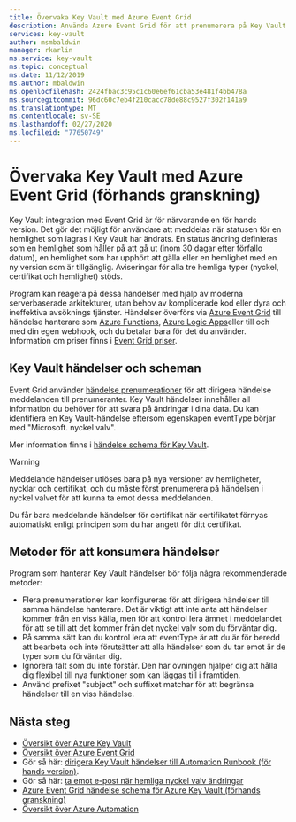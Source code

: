 ```yaml
---
title: Övervaka Key Vault med Azure Event Grid
description: Använda Azure Event Grid för att prenumerera på Key Vault händelser
services: key-vault
author: msmbaldwin
manager: rkarlin
ms.service: key-vault
ms.topic: conceptual
ms.date: 11/12/2019
ms.author: mbaldwin
ms.openlocfilehash: 2424fbac3c95c1c60e6ef61cba53e481f4bb478a
ms.sourcegitcommit: 96dc60c7eb4f210cacc78de88c9527f302f141a9
ms.translationtype: MT
ms.contentlocale: sv-SE
ms.lasthandoff: 02/27/2020
ms.locfileid: "77650749"
---
```

# <a name="monitoring-key-vault-with-azure-event-grid-preview"></a>Övervaka Key Vault med Azure Event Grid (förhands granskning)

Key Vault integration med Event Grid är för närvarande en för hands version. Det gör det möjligt för användare att meddelas när statusen för en hemlighet som lagras i Key Vault har ändrats. En status ändring definieras som en hemlighet som håller på att gå ut (inom 30 dagar efter förfallo datum), en hemlighet som har upphört att gälla eller en hemlighet med en ny version som är tillgänglig. Aviseringar för alla tre hemliga typer (nyckel, certifikat och hemlighet) stöds.

Program kan reagera på dessa händelser med hjälp av moderna serverbaserade arkitekturer, utan behov av komplicerade kod eller dyra och ineffektiva avsöknings tjänster. Händelser överförs via [Azure Event Grid](https://azure.microsoft.com/services/event-grid/) till händelse hanterare som [Azure Functions](https://azure.microsoft.com/services/functions/), [Azure Logic Apps](https://azure.microsoft.com/services/logic-apps/)eller till och med din egen webhook, och du betalar bara för det du använder. Information om priser finns i [Event Grid priser](https://azure.microsoft.com/pricing/details/event-grid/).

## <a name="key-vault-events-and-schemas"></a>Key Vault händelser och scheman

Event Grid använder [händelse prenumerationer](../event-grid/concepts.md#event-subscriptions) för att dirigera händelse meddelanden till prenumeranter. Key Vault händelser innehåller all information du behöver för att svara på ändringar i dina data. Du kan identifiera en Key Vault-händelse eftersom egenskapen eventType börjar med "Microsoft. nyckel valv".

Mer information finns i [händelse schema för Key Vault](../event-grid/event-schema-key-vault.md).

> [!WARNING]
> Meddelande händelser utlöses bara på nya versioner av hemligheter, nycklar och certifikat, och du måste först prenumerera på händelsen i nyckel valvet för att kunna ta emot dessa meddelanden.
> 
> Du får bara meddelande händelser för certifikat när certifikatet förnyas automatiskt enligt principen som du har angett för ditt certifikat.

## <a name="practices-for-consuming-events"></a>Metoder för att konsumera händelser

Program som hanterar Key Vault händelser bör följa några rekommenderade metoder:

* Flera prenumerationer kan konfigureras för att dirigera händelser till samma händelse hanterare. Det är viktigt att inte anta att händelser kommer från en viss källa, men för att kontrol lera ämnet i meddelandet för att se till att det kommer från det nyckel valv som du förväntar dig.
* På samma sätt kan du kontrol lera att eventType är att du är för beredd att bearbeta och inte förutsätter att alla händelser som du tar emot är de typer som du förväntar dig.
* Ignorera fält som du inte förstår.  Den här övningen hjälper dig att hålla dig flexibel till nya funktioner som kan läggas till i framtiden.
* Använd prefixet "subject" och suffixet matchar för att begränsa händelser till en viss händelse.

## <a name="next-steps"></a>Nästa steg

- [Översikt över Azure Key Vault](key-vault-overview.md)
- [Översikt över Azure Event Grid](../event-grid/overview.md)
- Gör så här: [dirigera Key Vault händelser till Automation Runbook (för hands version)](event-grid-tutorial.md).
- Gör så här: [ta emot e-post när hemliga nyckel valv ändringar](event-grid-logicapps.md)
- [Azure Event Grid händelse schema för Azure Key Vault (förhands granskning)](../event-grid/event-schema-key-vault.md)
- [Översikt över Azure Automation](../automation/index.yml)
